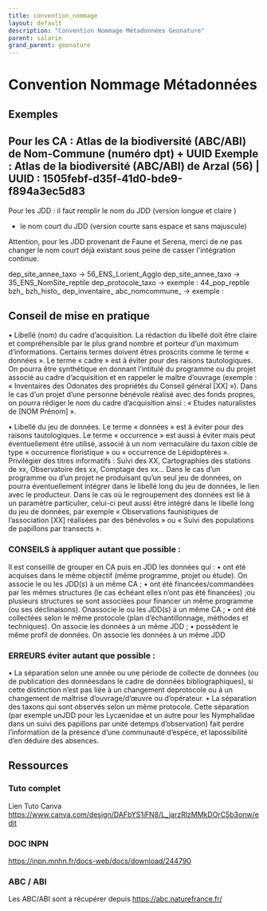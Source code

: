```yaml
---
title: convention_nommage
layout: default
description: "Convention Nommage Métadonnées Geonature"
parent: salarie
grand_parent: geonature
---
```

# Convention Nommage Métadonnées 

## Exemples

Pour les CA :
Atlas de la biodiversité (ABC/ABI) de Nom-Commune (numéro dpt) + UUID
Exemple : Atlas de la biodiversité (ABC/ABI) de Arzal (56) | UUID : 1505febf-d35f-41d0-bde9-f894a3ec5d83 
-----
Pour les JDD :
il faut remplir le nom du JDD (version longue et claire )
+ le nom court du JDD (version courte sans espace et sans majuscule)
 
Attention, pour les JDD provenant de Faune et Serena, 
merci de ne pas changer le nom court déjà existant sous peine de casser l'intégration continue.


dep_site_annee_taxo → 56_ENS_Lorient_Agglo
dep_site_annee_taxo → 35_ENS_NomSite_reptile
dep_protocole_taxo → exemple : 44_pop_reptile
bzh_
bzh_histo_
dep_inventaire_
abc_nomcommune_ → exemple : 


## Conseil de mise en pratique

• Libellé (nom) du cadre d’acquisition.
La rédaction du libellé doit être claire et compréhensible par le plus grand nombre et porteur d’un maximum d’informations. Certains termes doivent êtres proscrits comme le terme « données ». Le terme « cadre » est à éviter pour des raisons tautologiques. On pourra être synthétique en donnant l’intitulé du programme ou du projet associé au cadre d’acquisition et en rappeler le maître d’ouvrage (exemple : « Inventaires des Odonates des propriétés du Conseil général [XX] »). Dans le cas d’un projet d’une personne bénévole réalisé avec des fonds propres, on pourra rédiger le nom du cadre d’acquisition ainsi : « Etudes naturalistes de [NOM Prénom] ».

• Libellé du jeu de données.
Le terme « données » est à éviter pour des raisons tautologiques. Le terme « occurrence » est aussi à éviter mais peut éventuellement être utilisé, associé à un nom vernaculaire du taxon cible de type « occurrence floristique » ou « occurrence de Lépidoptères ». Privilégier des titres informatifs : Suivi des XX, Cartographies des stations de xx, Observatoire des xx, Comptage des xx… Dans le cas d’un programme ou d’un projet ne produisant qu’un seul jeu de données, on pourra éventuellement intégrer dans le libellé long du jeu de données, le lien avec le producteur. Dans le cas où le regroupement des données est lié à un paramètre particulier, celui-ci peut aussi être intégré dans le libellé long du jeu de données, par exemple « Observations faunistiques de l’association [XX] réalisées par des bénévoles » ou « Suivi des populations de papillons par transects ».

### CONSEILS à appliquer autant que possible :
Il est conseillé de grouper en CA puis en JDD les données qui :
• ont été acquises dans le même objectif (même programme, projet ou étude). On associe le ou les JDD(s) à un même CA ;
• ont été financées/commandées par les mêmes structures (le cas échéant elles n’ont pas été financées) ;ou plusieurs structures se sont associées pour financer un même programme (ou ses déclinaisons). Onassocie le ou les JDD(s) à un même CA ;
• ont été collectées selon le même protocole (plan d’échantillonnage, méthodes et techniques). On associe les données à un même JDD ;
• possèdent le même profil de données. On associe les données à un même JDD

### ERREURS  éviter autant que possible :
• La séparation selon une année ou une période de collecte de données (ou de publication des donnéesdans le cadre de données bibliographiques), si cette distinction n’est pas liée à un changement deprotocole ou à un changement de maîtrise d’ouvrage/d’œuvre ou d’opérateur.
• La séparation des taxons qui sont observés selon un même protocole. Cette séparation (par exemple unJDD pour les Lycaenidae et un autre pour les Nymphalidae dans un suivi des papillons par unité detemps d’observation) fait perdre l’information de la présence d’une communauté d’espèce, et lapossibilité d’en déduire des absences.


## Ressources

### Tuto complet
Lien Tuto Canva
https://www.canva.com/design/DAFbYS1iFN8/L_jarzRlzMMkDOrC5b3onw/edit

### DOC INPN
https://inpn.mnhn.fr/docs-web/docs/download/244790

### ABC / ABI
Les ABC/ABI sont a récupérer depuis https://abc.naturefrance.fr/


